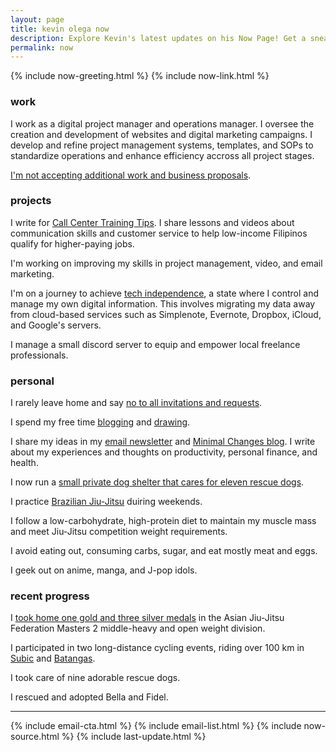 ```yaml
---
layout: page
title: kevin olega now
description: Explore Kevin's latest updates on his Now Page! Get a sneak peek into his ongoing projects, activities, and what he's up to.
permalink: now
---
```

{% include now-greeting.html %}
{% include now-link.html %}
<h3>work</h3>
<p>I work as a digital project manager and operations manager. I oversee the creation and development of websites and digital marketing campaigns. I develop and refine project management systems, templates, and SOPs to standardize operations and enhance efficiency accross all project stages.</p>
<p><a href="https://olega.org/n/">I'm not accepting additional work and business proposals</a>.</p>

<h3>projects</h3>
<p>I write for <a href="https://callcentertrainingtips.com">Call Center Training Tips</a>. I share lessons and videos about communication skills and customer service to help low-income Filipinos qualify for higher-paying jobs.</p>
<p>I'm working on improving my skills in project management, video, and email marketing.</p>
<p>I'm on a journey to achieve <a href="https://sive.rs/ti">tech independence</a>, a state where I control and manage my own digital information. This involves migrating my data away from cloud-based services such as Simplenote, Evernote, Dropbox, iCloud, and Google's servers.</p>
<p>I manage a small discord server to equip and empower local freelance professionals.</p>
<h3>personal</h3>
<p>I rarely leave home and say <a href="https://olega.org/n">no to all invitations and requests</a>.</p>
<p>I spend my free time <a href="http://minimalchanges.com">blogging</a> and <a href="https://photos.app.goo.gl/ikZWBgSuOOxXMjaD3">drawing</a>.</p>
<p>I share my ideas in my <a href="https://sendfox.com/kevinolega">email newsletter</a> and <a href="https://minimalchanges.com">Minimal Changes blog</a>. I write about my experiences and thoughts on productivity, personal finance, and health.</p>
<p>I now run a <a href="https://olega.org/dog-shelter">small private dog shelter that cares for eleven rescue dogs</a>.</p>
<p>I practice <a href="https://olega.org/jj">Brazilian Jiu-Jitsu</a> duiring weekends.</p> 
<p>I follow a low-carbohydrate, high-protein diet to maintain my muscle mass and meet Jiu-Jitsu competition weight requirements.</p>
<p>I avoid eating out, consuming carbs, sugar, and eat mostly meat and eggs.</p>
<p>I geek out on anime, manga, and J-pop idols.</p>
<h3>recent progress</h3>
<p>I <a href="https://www.instagram.com/p/Cqj-VEzpwN4/?utm_source=ig_web_copy_link">took home one gold and three silver medals</a> in the Asian Jiu-Jitsu Federation Masters 2 middle-heavy and open weight division.</p>
<p>I participated in two long-distance cycling events, riding over 100 km in <a href="https://www.instagram.com/p/ClySU4VJMqb/">Subic</a> and <a href="https://www.instagram.com/p/CoXyuP_B1YW/">Batangas</a>.</p>
<p>I took care of nine adorable rescue dogs.</p>
<p>I rescued and adopted Bella and Fidel.</p>
<hr>
{% include email-cta.html %}
{% include email-list.html %}
{% include now-source.html %}
{% include last-update.html %}
